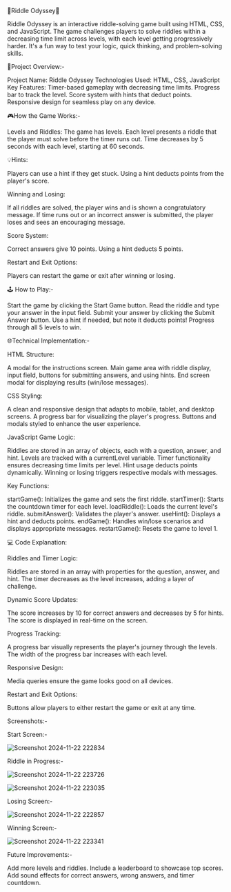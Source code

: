 🔗Riddle Odyssey🧩

Riddle Odyssey is an interactive riddle-solving game built using HTML, CSS, and JavaScript. 
The game challenges players to solve riddles within a decreasing time limit across levels, with each level getting progressively harder.
It's a fun way to test your logic, quick thinking, and problem-solving skills.

📌Project Overview:-

Project Name: Riddle Odyssey
Technologies Used: HTML, CSS, JavaScript
Key Features:
Timer-based gameplay with decreasing time limits.
Progress bar to track the level.
Score system with hints that deduct points.
Responsive design for seamless play on any device.

🎮How the Game Works:-

Levels and Riddles:
The game has levels.
Each level presents a riddle that the player must solve before the timer runs out.
Time decreases by 5 seconds with each level, starting at 60 seconds.

💡Hints:

Players can use a hint if they get stuck.
Using a hint deducts points from the player's score.

Winning and Losing:

If all riddles are solved, the player wins and is shown a congratulatory message.
If time runs out or an incorrect answer is submitted, the player loses and sees an encouraging message.

Score System:

Correct answers give 10 points.
Using a hint deducts 5 points.

Restart and Exit Options:

Players can restart the game or exit after winning or losing.

🕹️ How to Play:-

Start the game by clicking the Start Game button.
Read the riddle and type your answer in the input field.
Submit your answer by clicking the Submit Answer button.
Use a hint if needed, but note it deducts points!
Progress through all 5 levels to win.

🌐Technical Implementation:-

HTML
Structure:

A modal for the instructions screen.
Main game area with riddle display, input field, buttons for submitting answers, and using hints.
End screen modal for displaying results (win/lose messages).

CSS
Styling:

A clean and responsive design that adapts to mobile, tablet, and desktop screens.
A progress bar for visualizing the player's progress.
Buttons and modals styled to enhance the user experience.

JavaScript
Game Logic:

Riddles are stored in an array of objects, each with a question, answer, and hint.
Levels are tracked with a currentLevel variable.
Timer functionality ensures decreasing time limits per level.
Hint usage deducts points dynamically.
Winning or losing triggers respective modals with messages.

Key Functions:

startGame(): Initializes the game and sets the first riddle.
startTimer(): Starts the countdown timer for each level.
loadRiddle(): Loads the current level's riddle.
submitAnswer(): Validates the player's answer.
useHint(): Displays a hint and deducts points.
endGame(): Handles win/lose scenarios and displays appropriate messages.
restartGame(): Resets the game to level 1.

💻 Code Explanation:

Riddles and Timer Logic:

Riddles are stored in an array with properties for the question, answer, and hint.
The timer decreases as the level increases, adding a layer of challenge.

Dynamic Score Updates:

The score increases by 10 for correct answers and decreases by 5 for hints.
The score is displayed in real-time on the screen.

Progress Tracking:

A progress bar visually represents the player's journey through the levels.
The width of the progress bar increases with each level.

Responsive Design:

Media queries ensure the game looks good on all devices.

Restart and Exit Options:

Buttons allow players to either restart the game or exit at any time.

Screenshots:-

Start Screen:-


![Screenshot 2024-11-22 222834](https://github.com/user-attachments/assets/1ce09f5d-7b1f-4ae9-b03f-4757ab2ddc4d)


Riddle in Progress:-



![Screenshot 2024-11-22 223726](https://github.com/user-attachments/assets/5b365614-4c4c-4aa7-9f74-3eba54c19686)




![Screenshot 2024-11-22 223035](https://github.com/user-attachments/assets/470d119c-0a4f-4e7d-ba11-c04a91f4214e)




Losing Screen:-



![Screenshot 2024-11-22 222857](https://github.com/user-attachments/assets/bc97c44a-0be3-4041-a400-c21c1f0cbfca)




Winning Screen:-



![Screenshot 2024-11-22 223341](https://github.com/user-attachments/assets/1d3268fb-e84e-4022-8270-bea872715979)






Future Improvements:-

Add more levels and riddles.
Include a leaderboard to showcase top scores.
Add sound effects for correct answers, wrong answers, and timer countdown.
